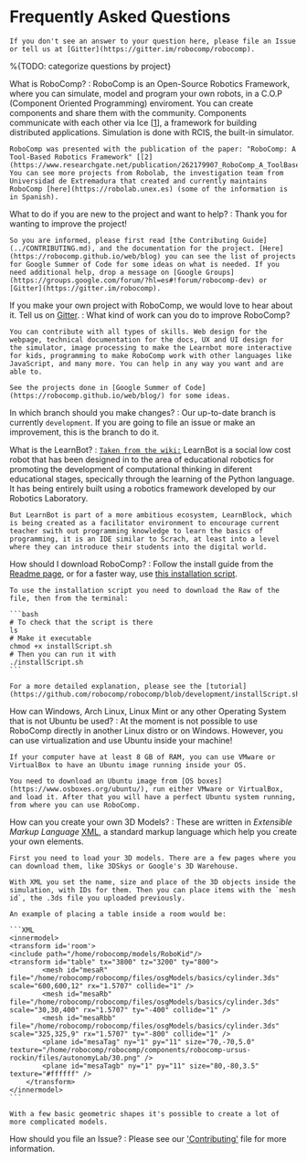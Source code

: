 # Frequently Asked Questions

```{note}
If you don't see an answer to your question here, please file an Issue or tell us at [Gitter](https://gitter.im/robocomp/robocomp).
```

%{TODO: categorize questions by project}

What is RoboComp?
:	RoboComp is an Open-Source Robotics Framework, where you can simulate, model and program your own robots, in a C.O.P (Component Oriented Programming) enviroment. You can create components and share them with the community. Components communicate with each other via Ice [[1](https://doc.zeroc.com/ice/3.7/introduction)], a framework for building distributed applications. Simulation is done with RCIS, the built-in simulator.

	RoboComp was presented with the publication of the paper: "RoboComp: A Tool-Based Robotics Framework" [[2](https://www.researchgate.net/publication/262179907_RoboComp_A_ToolBased_Robotics_Framework_Lecture_Notes_in_Computer_Science)]. You can see more projects from Robolab, the investigation team from Universidad de Extremadura that created and currently maintains RoboComp [here](https://robolab.unex.es) (some of the information is in Spanish).

What to do if you are new to the project and want to help?
:	Thank you for wanting to improve the project! 

	So you are informed, please first read [the Contributing Guide](../CONTRIBUTING.md), and the documentation for the project. [Here](https://robocomp.github.io/web/blog) you can see the list of projects for Google Summer of Code for some ideas on what is needed. If you need additional help, drop a message on [Google Groups](https://groups.google.com/forum/?hl=es#!forum/robocomp-dev) or [Gitter](https://gitter.im/robocomp).

If you make your own project with RoboComp, we would love to hear about it. Tell us on [Gitter](https://gitter.im/robocomp).
:	What kind of work can you do to improve RoboComp?

	You can contribute with all types of skills. Web design for the webpage, technical documentation for the docs, UX and UI design for the simulator, image processing to make the Learnbot more interactive for kids, programming to make RoboComp work with other languages like JavaScript, and many more. You can help in any way you want and are able to.

	See the projects done in [Google Summer of Code](https://robocomp.github.io/web/blog/) for some ideas.

In which branch should you make changes?
:	Our up-to-date branch is currently `development`. If you are going to file an issue or make an improvement, this is the branch to do it. 

What is the LearnBot?
:	[`Taken from the wiki:`](https://github.com/robocomp/learnbot/wiki) LearnBot is a social low cost robot that has been designed in to the area of educational robotics for promoting the development of computational thinking in diferent educational stages, specically through the learning of the Python language. It has being entirely built using a robotics framework developed by our Robotics Laboratory.

	But LearnBot is part of a more ambitious ecosystem, LearnBlock, which is being created as a facilitator environment to encourage current teacher swith out programming knowledge to learn the basics of programming, it is an IDE similar to Scrach, at least into a level where they can introduce their students into the digital world.

How should I download RoboComp?
:	Follow the install guide from the [Readme page](https://github.com/robocomp/robocomp/blob/development/README.md), or for a faster way, use [this installation script](https://github.com/robocomp/robocomp/blob/development/doc/installScript.md). 

	To use the installation script you need to download the Raw of the file, then from the terminal:

	```bash
	# To check that the script is there
	ls
	# Make it executable
	chmod +x installScript.sh
	# Then you can run it with
	./installScript.sh
	```

	For a more detailed explanation, please see the [tutorial](https://github.com/robocomp/robocomp/blob/development/installScript.sh).

How can Windows, Arch Linux, Linux Mint or any other Operating System that is not Ubuntu be used?
:	At the moment is not possible to use RoboComp directly in another Linux distro or on Windows. However, you can use virtualization and use Ubuntu inside your machine!

	If your computer have at least 8 GB of RAM, you can use VMware or VirtualBox to have an Ubuntu image running inside your OS.

	You need to download an Ubuntu image from [OS boxes](https://www.osboxes.org/ubuntu/), run either VMware or VirtualBox, and load it. After that you will have a perfect Ubuntu system running, from where you can use RoboComp.

How can you create your own 3D Models?
:	These are written in *Extensible Markup Language* [XML](https://www.ibm.com/developerworks/library/x-newxml/index.html), a standard markup language which help you create your own elements.

	First you need to load your 3D models. There are a few pages where you can download them, like 3DSkys or Google's 3D Warehouse. 

	With XML you set the name, size and place of the 3D objects inside the simulation, with IDs for them. Then you can place items with the `mesh id`, the .3ds file you uploaded previously.

	An example of placing a table inside a room would be:

	```XML
	<innermodel>
	<transform id='room'>
	<include path="/home/robocomp/models/RoboKid"/>
	<transform id="table" tx="3800" tz="3200" ty="800">
			<mesh id="mesaR" file="/home/robocomp/robocomp/files/osgModels/basics/cylinder.3ds" scale="600,600,12" rx="1.5707" collide="1" />
			<mesh id="mesaRb" file="/home/robocomp/robocomp/files/osgModels/basics/cylinder.3ds" scale="30,30,400" rx="1.5707" ty="-400" collide="1" />
			<mesh id="mesaRbb" file="/home/robocomp/robocomp/files/osgModels/basics/cylinder.3ds" scale="325,325,9" rx="1.5707" ty="-800" collide="1" />
			<plane id="mesaTag" ny="1" py="11" size="70,-70,5.0" texture="/home/robocomp/robocomp/components/robocomp-ursus-rockin/files/autonomyLab/30.png" />
			<plane id="mesaTagb" ny="1" py="11" size="80,-80,3.5" texture="#ffffff" />
		</transform>
	</innermodel>  
	```

	With a few basic geometric shapes it's possible to create a lot of more complicated models. 

How should you file an Issue?
:	Please see our ['Contributing'](../CONTRIBUTING.md) file for more information.